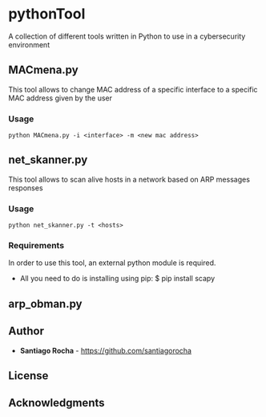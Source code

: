 # pythonTool

A collection of different tools written in Python to use in a cybersecurity environment

## MACmena.py

This tool allows to change MAC address of a specific interface to a specific MAC address given by the user

### Usage

    python MACmena.py -i <interface> -m <new mac address>

## net_skanner.py

This tool allows to scan alive hosts in a network based on ARP messages responses

### Usage 

    python net_skanner.py -t <hosts>

### Requirements

In order to use this tool, an external python module is required.
- All you need to do is installing using pip:
    $ pip install scapy

## arp_obman.py

## Author

* **Santiago Rocha** - https://github.com/santiagorocha

## License

## Acknowledgments
